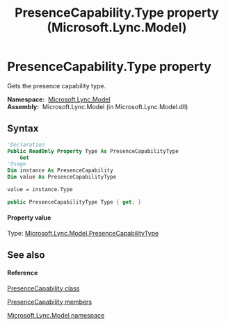 ﻿---
title: PresenceCapability.Type property  (Microsoft.Lync.Model)
TOCTitle: 'Type property '
ms:assetid: P:Microsoft.Lync.Model.PresenceCapability.Type_DI_3_UC_OCS14MrefLyncWPF
ms:mtpsurl: https://msdn.microsoft.com/en-us/library/microsoft.lync.model.presencecapability.type_di_3_uc_ocs14mreflyncwpf(v=office.15)
ms:contentKeyID: 48591224
ms.date: 07/28/2014
mtps_version: v=office.15
f1_keywords:
- Microsoft.Lync.Model.PresenceCapability.Type
dev_langs:
- CSharp
- JScript
- VB
- other
---

# PresenceCapability.Type property

Gets the presence capability type.

**Namespace:**  [Microsoft.Lync.Model](microsoft-lync-model-namespace_2.md)  
**Assembly:**  Microsoft.Lync.Model (in Microsoft.Lync.Model.dll)

## Syntax

``` vb
'Declaration
Public ReadOnly Property Type As PresenceCapabilityType
    Get
'Usage
Dim instance As PresenceCapability
Dim value As PresenceCapabilityType

value = instance.Type
```

``` csharp
public PresenceCapabilityType Type { get; }
```

#### Property value

Type: [Microsoft.Lync.Model.PresenceCapabilityType](presencecapabilitytype-enumeration-microsoft-lync-model_2.md)  

## See also

#### Reference

[PresenceCapability class](presencecapability-class-microsoft-lync-model_2.md)

[PresenceCapability members](presencecapability-members-microsoft-lync-model_2.md)

[Microsoft.Lync.Model namespace](microsoft-lync-model-namespace_2.md)


